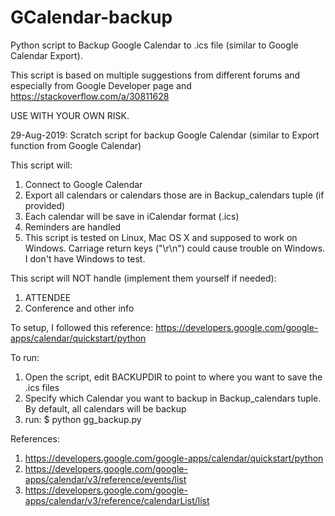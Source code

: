 # GCalendar-backup
Python script to Backup Google Calendar to .ics file (similar to Google Calendar Export).

This script is based on multiple suggestions from different forums and especially from Google Developer page and https://stackoverflow.com/a/30811628

USE WITH YOUR OWN RISK.

29-Aug-2019: Scratch script for backup Google Calendar (similar to Export function from Google Calendar)

This script will:

1. Connect to Google Calendar
2. Export all calendars or calendars those are in Backup_calendars tuple (if provided)
3. Each calendar will be save in iCalendar format (.ics)
4. Reminders are handled
5. This script is tested on Linux, Mac OS X and supposed to work on Windows. Carriage return keys ("\r\n") could cause trouble on Windows. I don't have Windows to test.

This script will NOT handle (implement them yourself if needed):
1. ATTENDEE
2. Conference and other info

To setup, I followed this reference:
https://developers.google.com/google-apps/calendar/quickstart/python

To run:
1. Open the script, edit BACKUPDIR to point to where you want to save the .ics files
2. Specify which Calendar you want to backup in Backup_calendars tuple. By default, all calendars will be backup
3. run: $ python gg_backup.py

References:
1. https://developers.google.com/google-apps/calendar/quickstart/python
2. https://developers.google.com/google-apps/calendar/v3/reference/events/list
3. https://developers.google.com/google-apps/calendar/v3/reference/calendarList/list
